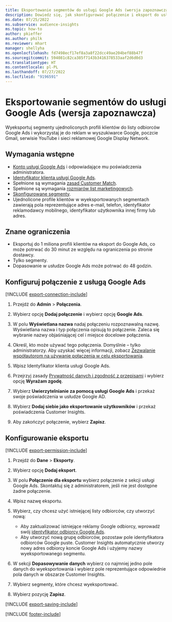 ```yaml
---
title: Eksportowanie segmentów do usługi Google Ads (wersja zapoznawcza)
description: Dowiedz się, jak skonfigurować połączenie i eksport do usługi Google Ads.
ms.date: 07/25/2022
ms.subservice: audience-insights
ms.topic: how-to
author: pkieffer
ms.author: philk
ms.reviewer: mhart
manager: shellyha
ms.openlocfilehash: fd7498ecf17ef8a3a8f22dcc49ae204bef88b47f
ms.sourcegitcommit: 594081c82ca385f7143b3416378533aaf2d6d0d3
ms.translationtype: HT
ms.contentlocale: pl-PL
ms.lasthandoff: 07/27/2022
ms.locfileid: "9196591"
---
```

# <a name="export-segments-to-google-ads-preview"></a>Eksportowanie segmentów do usługi Google Ads (wersja zapoznawcza)

Wyeksportuj segmenty ujednoliconych profili klientów do listy odbiorców Google Ads i wykorzystaj je do reklam w wyszukiwarce Google, poczcie Gmail, serwisie YouTube i sieci reklamowej Google Display Network.

## <a name="prerequisites"></a>Wymagania wstępne

- [Konto usługi Google Ads](https://ads.google.com/) i odpowiadające mu poświadczenia administratora.
- [Identyfikator klienta usługi Google Ads](https://support.google.com/google-ads/answer/1704344).
- Spełnione są wymagania [zasad Customer Match](https://support.google.com/adspolicy/answer/6299717).
- Spełnione są wymagania [rozmiarów list marketingowych](https://support.google.com/google-ads/answer/7558048).
- [Skonfigurowane segmenty](segments.md).
- Ujednolicone profile klientów w wyeksportowanych segmentach zawierają pola reprezentujące adres e-mail, telefon, identyfikator reklamodawcy mobilnego, identyfikator użytkownika innej firmy lub adres.

## <a name="known-limitations"></a>Znane ograniczenia

- Eksportuj do 1 miliona profili klientów na eksport do Google Ads, co może potrwać do 30 minut ze względu na ograniczenia po stronie dostawcy.
- Tylko segmenty.
- Dopasowanie w usłudze Google Ads może potrwać do 48 godzin.

## <a name="set-up-connection-to-google-ads"></a>Konfiguruj połączenie z usługą Google Ads

[!INCLUDE [export-connection-include](includes/export-connection-admn.md)]

1. Przejdź do **Admin** > **Połączenia**.

1. Wybierz opcję **Dodaj połączenie** i wybierz opcję **Google Ads**.

1. W polu **Wyświetlana nazwa** nadaj połączeniu rozpoznawalną nazwę. Wyświetlana nazwa i typ połączenia opisują to połączenie. Zaleca się wybranie nazwy objaśniającej cel i miejsce docelowe połączenia.

1. Określ, kto może używać tego połączenia. Domyślnie – tylko administratorzy. Aby uzyskać więcej informacji, zobacz [Zezwalanie współautorom na używanie połączenia w celu eksportowania](connections.md#allow-contributors-to-use-a-connection-for-exports).

1. Wpisz Identyfikator klienta usługi Google Ads.

1. Przejrzyj zasady [Prywatność danych i zgodność z przepisami](connections.md#data-privacy-and-compliance) i wybierz opcję **Wyrażam zgodę**.

1. Wybierz **Uwierzytelnianie za pomocą usługi Google Ads** i przekaż swoje poświadczenia w usłudze Google AD.

1. Wybierz **Dodaj siebie jako eksportowanie użytkowników** i przekaż poświadczenia Customer Insights.

1. Aby zakończyć połączenie, wybierz **Zapisz**.

## <a name="configure-an-export"></a>Konfigurowanie eksportu

[!INCLUDE [export-permission-include](includes/export-permission.md)]

1. Przejdź do **Dane** > **Eksporty**.

1. Wybierz opcję **Dodaj eksport**.

1. W polu **Połączenie dla eksportu** wybierz połączenie z sekcji usługi Google Ads. Skontaktuj się z administratorem, jeśli nie jest dostępne żadne połączenie.

1. Wpisz nazwę eksportu.

1. Wybierz, czy chcesz użyć istniejącej listy odbiorców, czy utworzyć nową:
   - Aby zaktualizować istniejące reklamy Google odbiorcy, wprowadź swój [identyfikator odbiorcy Google Ads](https://support.google.com/google-ads/answer/7558048?hl=en#:~:text=Audience%20lists%20is%20a%20section,Display%20Network%20through%20remarketing%20campaigns).
   - Aby utworzyć nową grupę odbiorców, pozostaw pole identyfikatora odbiorców Google puste. Customer Insights automatycznie utworzy nowy adres odbiorcy koncie Google Ads i użyjemy nazwy wyeksportowanego segmentu.

1. W sekcji **Dopasowywanie danych** wybierz co najmniej jedno pole danych do wyeksportowania i wybierz pole reprezentujące odpowiednie pola danych w obszarze Customer Insights.

1. Wybierz segmenty, które chcesz wyeksportować.

1. Wybierz pozycję **Zapisz**.

[!INCLUDE [export-saving-include](includes/export-saving.md)]

[!INCLUDE [footer-include](includes/footer-banner.md)]
